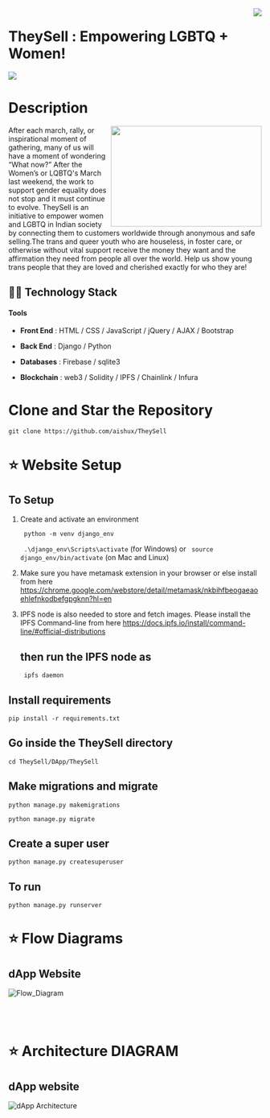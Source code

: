 <img align="right" src="https://user-images.githubusercontent.com/61228436/168338360-07237ff5-f81a-430a-b7e4-3327ef1386ab.png"> 

# TheySell : Empowering LGBTQ + Women!

![](https://warehouse-camo.ingress.cmh1.psfhosted.org/582ab2eba9d0e0f4acbea2fd883f604349908147/68747470733a2f2f696d672e736869656c64732e696f2f707970692f707976657273696f6e732f74656e736f72666c6f772e7376673f7374796c653d706c6173746963)

# Description 
<img align="right" src="https://media.giphy.com/media/8F3qQqJFHMIMuEvbud/giphy.gif" width = "300" height = "200">

After each march, rally, or inspirational moment of gathering, many of us will have a moment of wondering “What now?” After the Women’s or LQBTQ's March last weekend, the work to support gender equality does not stop and it must continue to evolve. TheySell is an initiative to empower women and LGBTQ in Indian society by connecting them to customers worldwide through anonymous and safe selling.The trans and queer youth who are houseless, in foster care, or otherwise without vital support receive the money they want and the affirmation they need from people all over the world. Help us show young trans people that they are loved and cherished exactly for who they are!

## 👩‍💻 Technology Stack
#### **Tools**

- **Front End** : HTML / CSS / JavaScript / jQuery / AJAX / Bootstrap 

- **Back End** : Django / Python

- **Databases** : Firebase / sqlite3

- **Blockchain** : web3 / Solidity / IPFS / Chainlink / Infura


# Clone and Star the Repository
	git clone https://github.com/aishux/TheySell

# :star: Website Setup

## To Setup 

1. Create and activate an environment

	``` python -m venv django_env``` 

	``` .\django_env\Scripts\activate```  (for Windows) or ``` source django_env/bin/activate```  (on Mac and Linux)

2. Make sure you have metamask extension in your browser or else install from here
    https://chrome.google.com/webstore/detail/metamask/nkbihfbeogaeaoehlefnkodbefgpgknn?hl=en 


3. IPFS node is also needed to store and fetch images. Please install the IPFS Command-line from here
    https://docs.ipfs.io/install/command-line/#official-distributions 

    ## then run the IPFS node as
		ipfs daemon


## Install requirements

	pip install -r requirements.txt

## Go inside the TheySell directory
``` 	
cd TheySell/DApp/TheySell
``` 

## Make migrations and migrate

    python manage.py makemigrations

    python manage.py migrate

## Create a super user

	python manage.py createsuperuser

## To run 

	python manage.py runserver 


# :star: Flow Diagrams

## dApp Website


![Flow_Diagram](https://user-images.githubusercontent.com/61228436/168447245-9cf5ed31-5fe5-46c9-88d2-5b34a7722408.png)


<br>
<br>

# :star: Architecture DIAGRAM

## dApp website

![dApp Architecture](https://user-images.githubusercontent.com/55614782/146806635-618e8aa3-e69e-430f-a9e2-8f35a3edc3d9.png)

<br>
